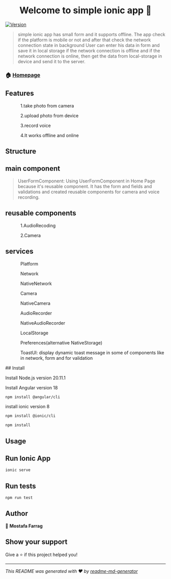 <h1 align="center">Welcome to simple ionic app 👋</h1>
<p>
  <a href="https://www.npmjs.com/package/simple ionic app" target="_blank">
    <img alt="Version" src="https://img.shields.io/npm/v/simple ionic app.svg">
  </a>


</p>

> simple ionic app has small form and it supports offline.
> The app check if the platform is mobile or not and after that check the network connection state in background
> User can enter his data in form and save it in local storage if the network connection is offline and if the network connection is online, then get the data from local-storage in device and send it to the server.

### 🏠 [Homepage](https://ionicframework.com/)

## Features
<ul>
<ol>1.take photo from camera</ol>
<ol>2.upload photo from device</ol>
<ol>3.record voice</ol>
<ol>4.It works offline and online</ol>
</ul>

## Structure

## main component
> UserFormComponent:
> Using UserFormComponent in Home Page because it's reusable component.
> It has the form and fields and validations and created reusable components for camera and voice recording.

## reusable components
<ul>
<ol>1.AudioRecoding</ol>
<ol>2.Camera</ol>
</ul>

## services
<ul>
<ol>Platform</ol>
<ol>Network</ol>
<ol>NativeNetwork</ol>
<ol>Camera</ol>
<ol>NativeCamera</ol>
<ol>AudioRecorder</ol>
<ol>NativeAudioRecorder</ol>
<ol>LocalStorage</ol>
<ol>Preferences(alternative NativeStorage)</ol>
<ol>ToastUI: display dynamic toast message in some of components like in network, form and for validation</ol>
</ul>
## Install

Install Node.js version  20.11.1

Install Angular version 18
```sh
npm install @angular/cli
```


install ionic version 8
```sh
npm install @ionic/cli
```


```sh
npm install
```

## Usage

## Run Ionic App

```sh
ionic serve
```

## Run tests

```sh
npm run test
```

## Author

👤 **Mostafa Farrag**


## Show your support

Give a ⭐️ if this project helped you!

***
_This README was generated with ❤️ by [readme-md-generator](https://github.com/kefranabg/readme-md-generator)_
